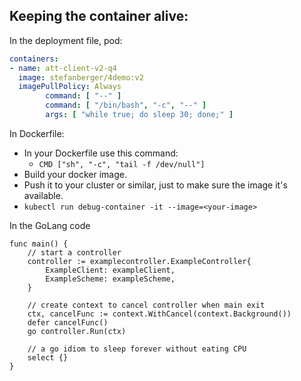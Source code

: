 ## Keeping the container alive:

In the deployment file, pod:

```yaml
containers:
- name: att-client-v2-q4
  image: stefanberger/4demo:v2
  imagePullPolicy: Always
        command: [ "--" ]
        command: [ "/bin/bash", "-c", "--" ]
        args: [ "while true; do sleep 30; done;" ]        
```

In Dockerfile:

* In your Dockerfile use this command:
  * `CMD ["sh", "-c", "tail -f /dev/null"]`
* Build your docker image.
* Push it to your cluster or similar, just to make sure the image it's available.
* `kubectl run debug-container -it --image=<your-image>`


In the GoLang code

```
func main() {
	// start a controller
	controller := examplecontroller.ExampleController{
		ExampleClient: exampleClient,
		ExampleScheme: exampleScheme,
	}

	// create context to cancel controller when main exit
	ctx, cancelFunc := context.WithCancel(context.Background())
	defer cancelFunc()
	go controller.Run(ctx)

	// a go idiom to sleep forever without eating CPU
	select {}
}
```
